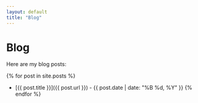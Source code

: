 ```yaml
---
layout: default
title: "Blog"
---
```

# Blog

Here are my blog posts:

{% for post in site.posts %}
  - [{{ post.title }}]({{ post.url }}) - {{ post.date | date: "%B %d, %Y" }}
{% endfor %}

